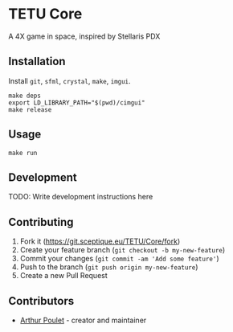 # TETU Core

A 4X game in space, inspired by Stellaris PDX

## Installation

Install `git`, `sfml`, `crystal`, `make`, `imgui`.

    make deps
    export LD_LIBRARY_PATH="$(pwd)/cimgui"
    make release

## Usage

    make run

## Development

TODO: Write development instructions here

## Contributing

1. Fork it (<https://git.sceptique.eu/TETU/Core/fork>)
2. Create your feature branch (`git checkout -b my-new-feature`)
3. Commit your changes (`git commit -am 'Add some feature'`)
4. Push to the branch (`git push origin my-new-feature`)
5. Create a new Pull Request

## Contributors

- [Arthur Poulet](https://git.sceptique.eu/Sceptique) - creator and maintainer
